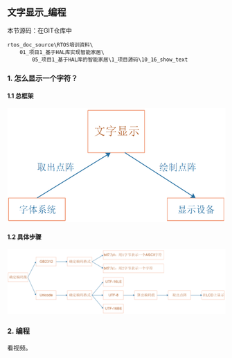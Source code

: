 ## 文字显示_编程

本节源码：在GIT仓库中

```shell
rtos_doc_source\RTOS培训资料\
	01_项目1_基于HAL库实现智能家居\
		05_项目1_基于HAL库的智能家居\1_项目源码\10_16_show_text
```

### 1. 怎么显示一个字符？

#### 1.1 总框架

![image-20211012141749774](pic/project1/21_show_text.png)



#### 1.2 具体步骤

![image-20211012155656001](pic/project1/22_steps_to_show_font.png)

### 2. 编程

看视频。


